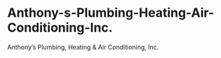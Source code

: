 # Anthony-s-Plumbing-Heating-Air-Conditioning-Inc.
Anthony’s Plumbing, Heating &amp; Air Conditioning, Inc.
